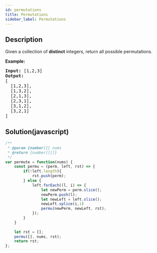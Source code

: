 ```yaml
---
id: permutations
title: Permutations
sidebar_label: Permutations
---
```

## Description
<div class="description">
<p>Given a collection of <strong>distinct</strong> integers, return all possible permutations.</p>

<p><strong>Example:</strong></p>

<pre>
<strong>Input:</strong> [1,2,3]
<strong>Output:</strong>
[
  [1,2,3],
  [1,3,2],
  [2,1,3],
  [2,3,1],
  [3,1,2],
  [3,2,1]
]
</pre>

</div>

## Solution(javascript)
```javascript
/**
 * @param {number[]} nums
 * @return {number[][]}
 */
var permute = function(nums) {
    const permu = (perm, left, rst) => {
        if(!left.length){
            rst.push(perm);
        } else {
            left.forEach((l, i) => {
                let newPerm = perm.slice();
                newPerm.push(l);
                let newLeft = left.slice();
                newLeft.splice(i,1)
                permu(newPerm, newLeft, rst);
            });
        }
    }
    
    let rst = [];
    permu([], nums, rst);
    return rst;
};
```